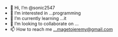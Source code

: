- 👋 Hi, I’m @sonic2547
- 👀 I’m interested in ...programming
- 🌱 I’m currently learning ...it
- 💞️ I’m looking to collaborate on ...
- 📫 How to reach me ...magetojeremy@gmail.com

<!---
sonic2547/sonic2547 is a ✨ special ✨ repository because its `README.md` (this file) appears on your GitHub profile.
You can click the Preview link to take a look at your changes.
--->
